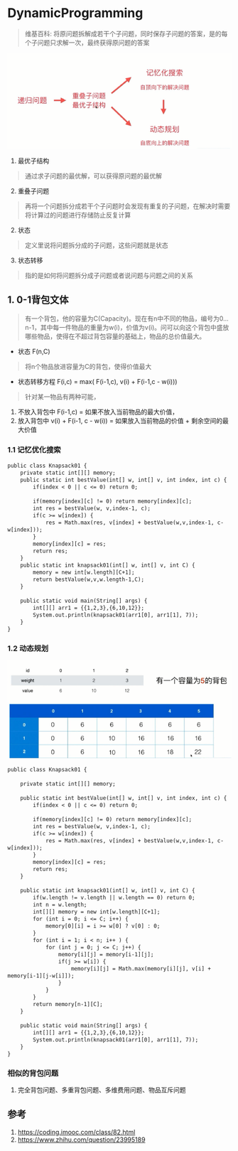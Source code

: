 # DynamicProgramming
> 维基百科: 将原问题拆解成若干个子问题，同时保存子问题的答案，是的每个子问题只求解一次，最终获得原问题的答案

![](./images/dp_1.png)

1. 最优子结构
> 通过求子问题的最优解，可以获得原问题的最优解
2. 重叠子问题
> 再将一个问题拆分成若干个子问题时会发现有重复的子问题，在解决时需要将计算过的问题进行存储防止反复计算
2. 状态
> 定义里说将问题拆分成的子问题，这些问题就是状态
3. 状态转移
> 指的是如何将问题拆分成子问题或者说问题与问题之间的关系

## 1. 0-1背包文体
> 有一个背包，他的容量为C(Capacity)。现在有n中不同的物品，编号为0…n-1，其中每一件物品的重量为w(i)，价值为v(i)。问可以向这个背包中盛放哪些物品，使得在不超过背包容量的基础上，物品的总价值最大。
* 状态 F(n,C)
> 将n个物品放进容量为C的背包，使得价值最大
* 状态转移方程 F(i,c) = max( F(i-1,c), v(i) + F(i-1,c - w(i)))
> 针对某一物品有两种可能，
1. 不放入背包中 F(i-1,c) = 如果不放入当前物品的最大价值，
2. 放入背包中 v(i) + F(i-1, c - w(i)) = 如果放入当前物品的价值 + 剩余空间的最大价值
### 1.1 记忆优化搜索
```
public class Knapsack01 {
    private static int[][] memory;
    public static int bestValue(int[] w, int[] v, int index, int c) {
        if(index < 0 || c <= 0) return 0;

        if(memory[index][c] != 0) return memory[index][c];
        int res = bestValue(w, v,index-1, c);
        if(c >= w[index]) {
            res = Math.max(res, v[index] + bestValue(w,v,index-1, c-w[index]));
        }
        memory[index][c] = res;
        return res;
    }
    public static int knapsack01(int[] w, int[] v, int C) {
        memory = new int[w.length][C+1];
        return bestValue(w,v,w.length-1,C);
    }

    public static void main(String[] args) {
        int[][] arr1 = {{1,2,3},{6,10,12}};
        System.out.println(knapsack01(arr1[0], arr1[1], 7));
    }
}

```
### 1.2 动态规划

![](./images/knapsack01_1.png)

```
public class Knapsack01 {

    private static int[][] memory;

    public static int bestValue(int[] w, int[] v, int index, int c) {
        if(index < 0 || c <= 0) return 0;

        if(memory[index][c] != 0) return memory[index][c];
        int res = bestValue(w, v,index-1, c);
        if(c >= w[index]) {
            res = Math.max(res, v[index] + bestValue(w,v,index-1, c-w[index]));
        }
        memory[index][c] = res;
        return res;
    }

    public static int knapsack01(int[] w, int[] v, int C) {
        if(w.length != v.length || w.length == 0) return 0;
        int n = w.length;
        int[][] memory = new int[w.length][C+1];
        for (int i = 0; i <= C; i++) {
            memory[0][i] = i >= w[0] ? v[0] : 0;
        }
        for (int i = 1; i < n; i++ ) {
            for (int j = 0; j <= C; j++) {
                memory[i][j] = memory[i-1][j];
                if(j >= w[i]) {
                    memory[i][j] = Math.max(memory[i][j], v[i] + memory[i-1][j-w[i]]);
                }
            }
        }
        return memory[n-1][C];
    }

    public static void main(String[] args) {
        int[][] arr1 = {{1,2,3},{6,10,12}};
        System.out.println(knapsack01(arr1[0], arr1[1], 7));
    }
}
```
### 相似的背包问题
1. 完全背包问题、多重背包问题、多维费用问题、物品互斥问题

## 参考
1. https://coding.imooc.com/class/82.html
2. https://www.zhihu.com/question/23995189
